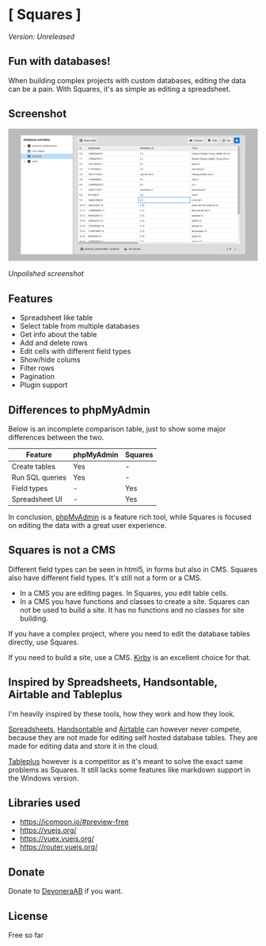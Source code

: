 # [ Squares ]

*Version: Unreleased*

## Fun with databases!

When building complex projects with custom databases, editing the data can be a pain. With Squares, it's as simple as editing a spreadsheet.

## Screenshot

![Screenshot](screenshot2.png)

*Unpolished screenshot*

## Features

- Spreadsheet like table
- Select table from multiple databases
- Get info about the table
- Add and delete rows
- Edit cells with different field types
- Show/hide colums
- Filter rows
- Pagination
- Plugin support

## Differences to phpMyAdmin

Below is an incomplete comparison table, just to show some major differences between the two.

| Feature          | phpMyAdmin | Squares |
| ---------------- | ---------- | ------- |
| Create tables    | Yes        | -       |
| Run SQL queries  | Yes        | -       |
| Field types      | -          | Yes     |
| Spreadsheet UI   | -          | Yes     |

In conclusion, [phpMyAdmin](https://www.phpmyadmin.net/) is a feature rich tool, while Squares is focused on editing the data with a great user experience.

## Squares is not a CMS

Different field types can be seen in html5, in forms but also in CMS. Squares also have different field types. It's still not a form or a CMS.

- In a CMS you are editing pages. In Squares, you edit table cells.
- In a CMS you have functions and classes to create a site. Squares can not be used to build a site. It has no functions and no classes for site building.

If you have a complex project, where you need to edit the database tables directly, use Squares.

If you need to build a site, use a CMS. [Kirby](https://getkirby.com/) is an excellent choice for that.

## Inspired by Spreadsheets, Handsontable, Airtable and Tableplus

I'm heavily inspired by these tools, how they work and how they look.

[Spreadsheets](https://spreadsheets.google.com), [Handsontable](https://handsontable.com/examples) and [Airtable](https://airtable.com/) can however never compete, because they are not made for editing self hosted database tables. They are made for editing data and store it in the cloud.

[Tableplus](https://tableplus.com/) however is a competitor as it's meant to solve the exact same problems as Squares. It still lacks some features like markdown support in the Windows version.

## Libraries used

- https://icomoon.io/#preview-free
- https://vuejs.org/
- https://vuex.vuejs.org/
- https://router.vuejs.org/

## Donate

Donate to [DevoneraAB](https://www.paypal.me/DevoneraAB) if you want.

## License

Free so far